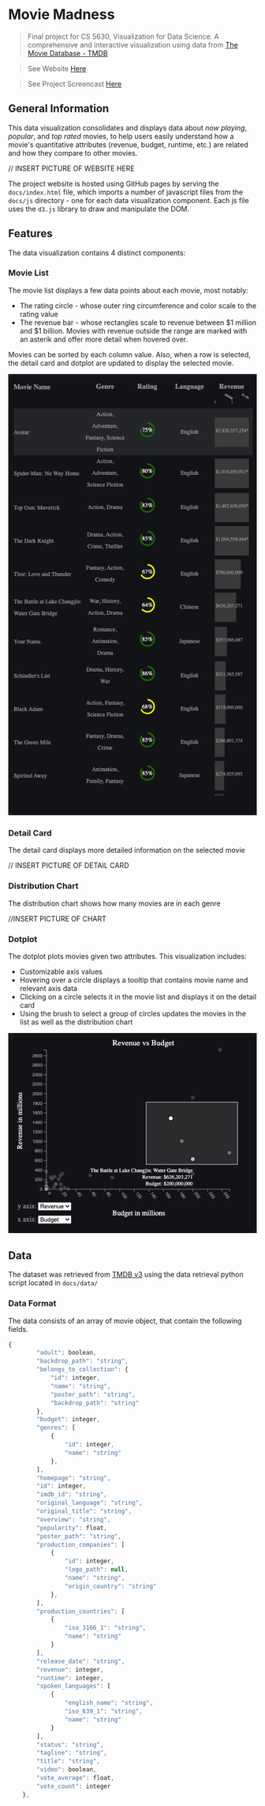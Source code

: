 # Movie Madness
> Final project for CS 5630, Visualization for Data Science. A comprehensive and interactive visualization using data from [The Movie Database - TMDB](https://www.themoviedb.org/?language=en-US)  

> See Website [Here](https://ethramos22.github.io/dataviscourse-pr-moviemadness/)

> See Project Screencast [Here](http://example.com)

## General Information
This data visualization consolidates and displays data about _now playing_, _popular_, and _top rated_ movies, to help users easily understand how a movie's quantitative attributes (revenue, budget, runtime, etc.) are related and how they compare to other movies.

// INSERT PICTURE OF WEBSITE HERE

The project website is hosted using GitHub pages by serving the `docs/index.html` file, which imports a number of javascript files from the `docs/js` directory - one for each data visualization component. Each js file uses the `d3.js` library to draw and manipulate the DOM.

## Features
The data visualization contains 4 distinct components:

### Movie List
The movie list displays a few data points about each movie, most notably:
- The rating circle - whose outer ring circumference and color scale to the rating value
- The revenue bar - whose rectangles scale to revenue between $1 million and $1 billion. Movies with revenue outside the range are marked with an asterik and offer more detail when hovered over.

Movies can be sorted by each column value. Also, when a row is selected, the detail card and dotplot are updated to display the selected movie.

![](docs/img/movielist.png?raw=true "Movie List")

### Detail Card
The detail card displays more detailed information on the selected movie

// INSERT PICTURE OF DETAIL CARD

### Distribution Chart
The distribution chart shows how many movies are in each genre

//INSERT PICTURE OF CHART

### Dotplot
The dotplot plots movies given two attributes. This visualization includes:
- Customizable axis values
- Hovering over a circle displays a tooltip that contains movie name and relevant axis data
- Clicking on a circle selects it in the movie list and displays it on the detail card
- Using the brush to select a group of circles updates the movies in the list as well as the distribution chart

![](docs/img/dotplot.png?raw=true "Dotplot")

## Data
The dataset was retrieved from [TMDB v3](https://developers.themoviedb.org/3) using the data retrieval python script located in `docs/data/` 

### Data Format
The data consists of an array of movie object, that contain the following fields.
```javascript
{
        "adult": boolean,
        "backdrop_path": "string",
        "belongs_to_collection": {
            "id": integer,
            "name": "string",
            "poster_path": "string",
            "backdrop_path": "string"
        },
        "budget": integer,
        "genres": [
            {
                "id": integer,
                "name": "string"
            },
        ],
        "homepage": "string",
        "id": integer,
        "imdb_id": "string",
        "original_language": "string",
        "original_title": "string",
        "overview": "string",
        "popularity": float,
        "poster_path": "string",
        "production_companies": [
            {
                "id": integer,
                "logo_path": null,
                "name": "string",
                "origin_country": "string"
            },
        ],
        "production_countries": [
            {
                "iso_3166_1": "string",
                "name": "string"
            }
        ],
        "release_date": "string",
        "revenue": integer,
        "runtime": integer,
        "spoken_languages": [
            {
                "english_name": "string",
                "iso_639_1": "string",
                "name": "string"
            }
        ],
        "status": "string",
        "tagline": "string",
        "title": "string",
        "video": boolean,
        "vote_average": float,
        "vote_count": integer
    },
```







